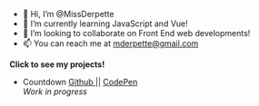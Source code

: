 - 👋 Hi, I’m @MissDerpette
- 🌱 I’m currently learning JavaScript and Vue! 
- 💞️ I’m looking to collaborate on Front End web developments!
- 📫 You can reach me at mderpette@gmail.com

<!---
MissDerpette/MissDerpette is a ✨ special ✨ repository because its `README.md` (this file) appears on your GitHub profile.
You can click the Preview link to take a look at your changes.
--->

<b> Click to see my projects! </b> 
- Countdown <a href="https://github.com/MissDerpette/countdown"> Github </a> || <a href="https://codepen.io/missderpette/full/abqKLro"> CodePen </a> <br>
<i>Work in progress</i>
